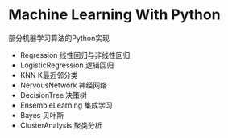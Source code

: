 # Machine Learning With Python
部分机器学习算法的Python实现  


* Regression         线性回归与非线性回归
* LogisticRegression 逻辑回归
* KNN                K最近邻分类
* NervousNetwork     神经网络
* DecisionTree       决策树
* EnsembleLearning   集成学习
* Bayes              贝叶斯
* ClusterAnalysis    聚类分析
